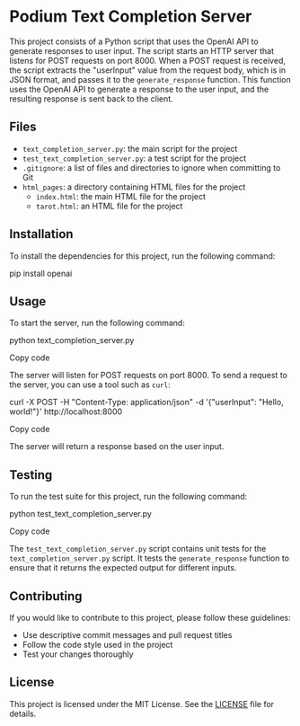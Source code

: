 # Podium Text Completion Server

This project consists of a Python script that uses the OpenAI API to generate responses to user input. The script starts an HTTP server that listens for POST requests on port 8000. When a POST request is received, the script extracts the "userInput" value from the request body, which is in JSON format, and passes it to the `generate_response` function. This function uses the OpenAI API to generate a response to the user input, and the resulting response is sent back to the client.

## Files

- `text_completion_server.py`: the main script for the project
- `test_text_completion_server.py`: a test script for the project
- `.gitignore`: a list of files and directories to ignore when committing to Git
- `html_pages`: a directory containing HTML files for the project
  - `index.html`: the main HTML file for the project
  - `tarot.html`: an HTML file for the project

## Installation

To install the dependencies for this project, run the following command:

pip install openai


## Usage

To start the server, run the following command:

python text_completion_server.py

Copy code

The server will listen for POST requests on port 8000. To send a request to the server, you can use a tool such as `curl`:

curl -X POST -H "Content-Type: application/json" -d '{"userInput": "Hello, world!"}' http://localhost:8000

Copy code

The server will return a response based on the user input.

## Testing

To run the test suite for this project, run the following command:

python test_text_completion_server.py

Copy code

The `test_text_completion_server.py` script contains unit tests for the `text_completion_server.py` script. It tests the `generate_response` function to ensure that it returns the expected output for different inputs.

## Contributing

If you would like to contribute to this project, please follow these guidelines:

- Use descriptive commit messages and pull request titles
- Follow the code style used in the project
- Test your changes thoroughly

## License

This project is licensed under the MIT License. See the [LICENSE](LICENSE) file for details.
